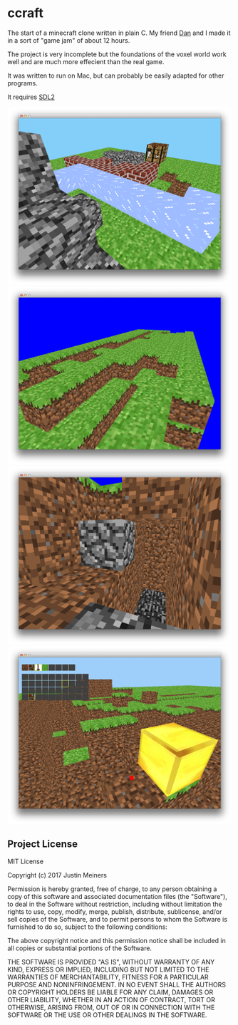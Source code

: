 # ccraft

The start of a minecraft clone written in plain C. My friend [Dan](https://github.com/danlshields) and I made it in a sort of "game jam" of about 12 hours.

The project is very incomplete but the foundations of the voxel world work well and are much more effecient than the real game.

It was written to run on Mac, but can probably be easily adapted for other programs.

It requires [SDL2](https://www.libsdl.org)


![screenshot 1](screenshots/1.png)
![screenshot 2](screenshots/3.png)
![screenshot 3](screenshots/6.png)
![screenshot 4](screenshots/7.png)

## Project License

MIT License

Copyright (c) 2017 Justin Meiners

Permission is hereby granted, free of charge, to any person obtaining a copy of this software and associated documentation files (the "Software"), to deal in the Software without restriction, including without limitation the rights to use, copy, modify, merge, publish, distribute, sublicense, and/or sell copies of the Software, and to permit persons to whom the Software is furnished to do so, subject to the following conditions:

The above copyright notice and this permission notice shall be included in all copies or substantial portions of the Software.

THE SOFTWARE IS PROVIDED "AS IS", WITHOUT WARRANTY OF ANY KIND, EXPRESS OR IMPLIED, INCLUDING BUT NOT LIMITED TO THE WARRANTIES OF MERCHANTABILITY, FITNESS FOR A PARTICULAR PURPOSE AND NONINFRINGEMENT. IN NO EVENT SHALL THE AUTHORS OR COPYRIGHT HOLDERS BE LIABLE FOR ANY CLAIM, DAMAGES OR OTHER LIABILITY, WHETHER IN AN ACTION OF CONTRACT, TORT OR OTHERWISE, ARISING FROM, OUT OF OR IN CONNECTION WITH THE SOFTWARE OR THE USE OR OTHER DEALINGS IN THE SOFTWARE.



